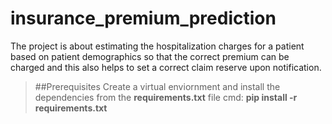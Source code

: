 # insurance_premium_prediction
The project is about estimating the hospitalization charges for a patient based on patient demographics so that the correct premium can be charged and this also helps to set a correct claim reserve upon notification.
> ##Prerequisites
> Create a virtual enviornment and install the dependencies from the **requirements.txt** file
> cmd: **pip install -r requirements.txt**
